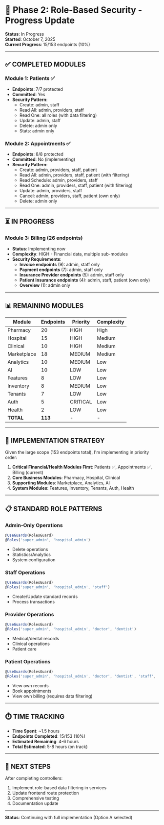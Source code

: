 # 🔐 Phase 2: Role-Based Security - Progress Update

**Status**: In Progress  
**Started**: October 7, 2025  
**Current Progress**: 15/153 endpoints (10%)  

---

## ✅ COMPLETED MODULES

### **Module 1: Patients** ✅
- **Endpoints**: 7/7 protected
- **Committed**: Yes
- **Security Pattern**:
  - Create: admin, staff
  - Read All: admin, providers, staff
  - Read One: all roles (with data filtering)
  - Update: admin, staff
  - Delete: admin only
  - Stats: admin only

### **Module 2: Appointments** ✅
- **Endpoints**: 8/8 protected
- **Committed**: No (implementing)
- **Security Pattern**:
  - Create: admin, providers, staff, patient
  - Read All: admin, providers, staff, patient (with filtering)
  - Read Schedule: admin, providers, staff
  - Read One: admin, providers, staff, patient (with filtering)
  - Update: admin, providers, staff
  - Cancel: admin, providers, staff, patient (own only)
  - Delete: admin only

---

## ⏳ IN PROGRESS

### **Module 3: Billing** (26 endpoints)
- **Status**: Implementing now
- **Complexity**: HIGH - Financial data, multiple sub-modules
- **Security Requirements**:
  - **Invoice endpoints** (9): admin, staff only
  - **Payment endpoints** (7): admin, staff only
  - **Insurance Provider endpoints** (5): admin, staff only
  - **Patient Insurance endpoints** (4): admin, staff, patient (own only)
  - **Overview** (1): admin only

---

## 📊 REMAINING MODULES

| Module | Endpoints | Priority | Complexity |
|--------|-----------|----------|------------|
| Pharmacy | 20 | HIGH | High |
| Hospital | 15 | HIGH | Medium |
| Clinical | 10 | HIGH | Medium |
| Marketplace | 18 | MEDIUM | Medium |
| Analytics | 10 | MEDIUM | Low |
| AI | 10 | LOW | Low |
| Features | 8 | LOW | Low |
| Inventory | 8 | MEDIUM | Low |
| Tenants | 7 | LOW | Low |
| Auth | 5 | CRITICAL | Low |
| Health | 2 | LOW | Low |
| **TOTAL** | **113** | - | - |

---

## 🎯 IMPLEMENTATION STRATEGY

Given the large scope (153 endpoints total), I'm implementing in priority order:

1. **Critical Financial/Health Modules First**: Patients ✅, Appointments ✅, Billing (current)
2. **Core Business Modules**: Pharmacy, Hospital, Clinical
3. **Supporting Modules**: Marketplace, Analytics, AI
4. **System Modules**: Features, Inventory, Tenants, Auth, Health

---

## 📋 STANDARD ROLE PATTERNS

### **Admin-Only Operations**
```typescript
@UseGuards(RolesGuard)
@Roles('super_admin', 'hospital_admin')
```
- Delete operations
- Statistics/Analytics
- System configuration

### **Staff Operations**
```typescript
@UseGuards(RolesGuard)
@Roles('super_admin', 'hospital_admin', 'staff')
```
- Create/Update standard records
- Process transactions

### **Provider Operations**
```typescript
@UseGuards(RolesGuard)
@Roles('super_admin', 'hospital_admin', 'doctor', 'dentist')
```
- Medical/dental records
- Clinical operations
- Patient care

### **Patient Operations**
```typescript
@UseGuards(RolesGuard)
@Roles('super_admin', 'hospital_admin', 'doctor', 'dentist', 'staff', 'patient')
```
- View own records
- Book appointments
- View own billing (requires data filtering)

---

## ⏱️ TIME TRACKING

- **Time Spent**: ~1.5 hours
- **Endpoints Completed**: 15/153 (10%)
- **Estimated Remaining**: 4-6 hours
- **Total Estimated**: 5-8 hours (on track)

---

## 🚀 NEXT STEPS

After completing controllers:
1. Implement role-based data filtering in services
2. Update frontend route protection
3. Comprehensive testing
4. Documentation update

---

**Status**: Continuing with full implementation (Option A selected)

